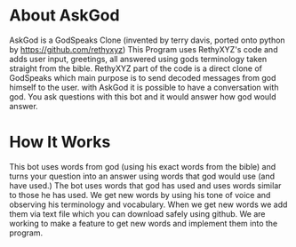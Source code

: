 # About AskGod


AskGod is a GodSpeaks Clone (invented by terry davis, ported onto python by https://github.com/rethyxyz)
 This Program uses RethyXYZ's code and adds user input, greetings, all answered using gods terminology taken straight from the bible. RethyXYZ part of the code is a direct clone of GodSpeaks which main purpose is to send decoded messages from god himself to the user. with AskGod it is possible to have a conversation with god. You ask questions with this bot and it would answer how god would answer. 


# How It Works


This bot uses words from god (using his exact words from the bible) and turns your question into an answer using words that god would use (and have used.) 
The bot uses words that god has used and uses words similar to those he has used. We get new words by using his tone of voice and observing his terminology and vocabulary.
When we get new words we add them via text file which you can download safely using github. We are working to make a feature to get new words and implement them into the program.



